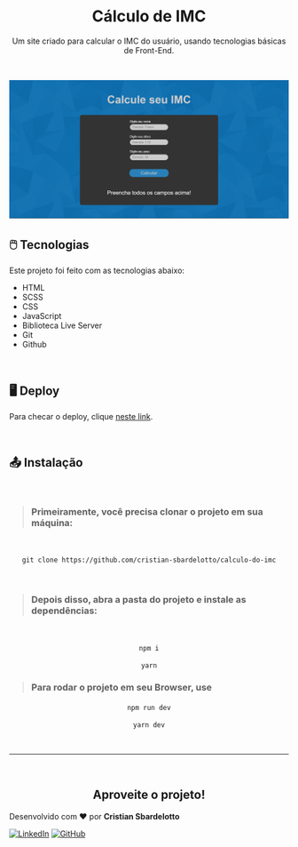<h1 align="center"> Cálculo de IMC </h1>

<p align="center">
Um site criado para calcular o IMC do usuário, usando tecnologias básicas de Front-End.
</p>

<br>

<p align="center">
  <img alt="Site PrintScreen" src="./src/assets/screenshot.png" />
</p>

<h2>🖱️ Tecnologias</h2>
<p>Este projeto foi feito com as tecnologias abaixo:</p>

- HTML
- SCSS
- CSS
- JavaScript
- Biblioteca Live Server
- Git
- Github

<br />

## 🖥️ Deploy

Para checar o deploy, clique [neste link](https://calculo-do-imc.vercel.app).

<br />


## 📤 Instalação
<br />

> <h3>Primeiramente, você precisa <strong>clonar o projeto</strong> em sua máquina:</h3>
<br />
<p align='center'><code>git clone https://github.com/cristian-sbardelotto/calculo-do-imc</code></p>

<br />

> <h3>Depois disso, abra a pasta do projeto e <strong>instale as dependências:</strong></h3>
<br />
<p align='center'><code>npm i</code></p>

<p align='center'><code>yarn</code></p>

> <h3>Para <strong>rodar o projeto</strong> em seu Browser, use</h3>
<p align='center'><code>npm run dev</code></p>
<p align='center'><code>yarn dev</code></p>

<br/>


---
<br/>

<h2 align='center'>Aproveite o projeto!</h2>

Desenvolvido com  ❤️ por <strong>Cristian Sbardelotto</strong>

[![LinkedIn](https://img.shields.io/badge/linkedin-%230077B5.svg?style=for-the-badge&logo=linkedin&logoColor=white)](https://www.linkedin.com/in/cristian-k-sbardelotto/)
[![GitHub](https://img.shields.io/badge/github-%23121011.svg?style=for-the-badge&logo=github&logoColor=white)](https://github.com/cristian-sbardelotto)
